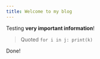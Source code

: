 ```yaml
---
title: Welcome to my blog
---
```


Testing **very important information**!

> Quoted
> `for i in j: print(k)`

Done!

